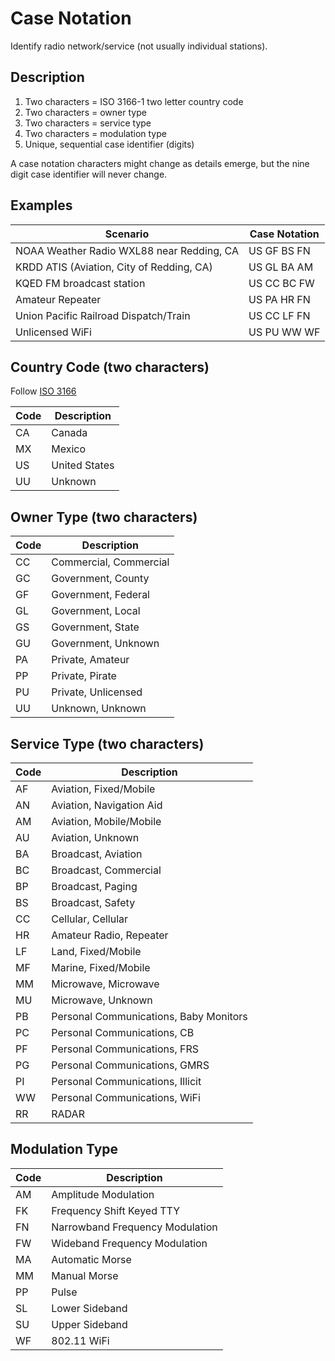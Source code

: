 # Case Notation
Identify radio network/service (not usually individual stations).

## Description
1. Two characters = ISO 3166-1 two letter country code
1. Two characters = owner type
1. Two characters = service type
1. Two characters = modulation type
1. Unique, sequential case identifier (digits)

A case notation characters might change as details emerge, but the nine digit case identifier will never change.

## Examples
| Scenario                                  | Case Notation |
|-------------------------------------------|---------------|
| NOAA Weather Radio WXL88 near Redding, CA | US GF BS FN   |
| KRDD ATIS (Aviation, City of Redding, CA) | US GL BA AM   |
| KQED FM broadcast station                 | US CC BC FW   |
| Amateur Repeater                          | US PA HR FN   |
| Union Pacific Railroad Dispatch/Train     | US CC LF FN   |
| Unlicensed WiFi                           | US PU WW WF   |

## Country Code (two characters)
Follow [ISO 3166](https://en.wikipedia.org/wiki/List_of_ISO_3166_country_codes)

| Code | Description   |
|------|---------------|
| CA   | Canada        |
| MX   | Mexico        |
| US   | United States |
| UU   | Unknown       |

## Owner Type (two characters)

| Code | Description            |
|------|------------------------|
| CC   | Commercial, Commercial |
| GC   | Government, County     |
| GF   | Government, Federal    |
| GL   | Government, Local      |
| GS   | Government, State      |
| GU   | Government, Unknown    |
| PA   | Private, Amateur       |
| PP   | Private, Pirate        |
| PU   | Private, Unlicensed    |
| UU   | Unknown, Unknown       |

## Service Type (two characters) 

| Code | Description                            |
|------|----------------------------------------|
| AF   | Aviation, Fixed/Mobile                 |
| AN   | Aviation, Navigation Aid               |
| AM   | Aviation, Mobile/Mobile                |
| AU   | Aviation, Unknown                      |
| BA   | Broadcast, Aviation                    |
| BC   | Broadcast, Commercial                  |
| BP   | Broadcast, Paging                      |
| BS   | Broadcast, Safety                      |
| CC   | Cellular, Cellular                     |
| HR   | Amateur Radio, Repeater                |
| LF   | Land, Fixed/Mobile                     |
| MF   | Marine, Fixed/Mobile                   |
| MM   | Microwave, Microwave                   |
| MU   | Microwave, Unknown                     |
| PB   | Personal Communications, Baby Monitors |
| PC   | Personal Communications, CB            |
| PF   | Personal Communications, FRS           |
| PG   | Personal Communications, GMRS          |
| PI   | Personal Communications, Illicit       |
| WW   | Personal Communications, WiFi          |
| RR   | RADAR                                  |

## Modulation Type
| Code | Description                     |
|------|---------------------------------|
| AM   | Amplitude Modulation            |
| FK   | Frequency Shift Keyed TTY       | 
| FN   | Narrowband Frequency Modulation |
| FW   | Wideband Frequency Modulation   |
| MA   | Automatic Morse                 |
| MM   | Manual Morse                    |
| PP   | Pulse                           |
| SL   | Lower Sideband                  |
| SU   | Upper Sideband                  |
| WF   | 802.11 WiFi  
